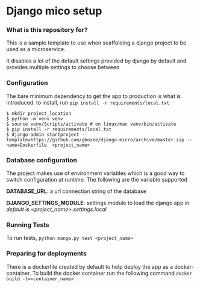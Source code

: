 # Django mico setup #


### What is this repository for? ###

This is a sample template to use when scaffolding a django project to be used as a microservice.

It disables a lot of the default settings provided by django by default and provides multiple settings to choose between 


### Configuration
The bare minimum dependency to get the app to production is what is introduced.
to install, run `pip install -r requirements/local.txt`

```
$ mkdir project_location
$ python -m venv venv
$ source venv/Scripts/activate # on linux/mac venv/bin/activate
$ pip install -r requirements/local.txt
$ django-admin startproject --template=https://github.com/gbozee/django-micro/archive/master.zip --name=Dockerfile  <project_name>

```

### Database configuration
The project makes use of environment variables which is a good way to switch configuration at runtime.
The following are the variable supported

**DATABASE_URL**: a url connection string of the database

**DJANGO_SETTINGS_MODULE**: settings module to load the django app in *default is <project_name>.settings.local*

### Running Tests
To run tests, `python mange.py test <project_name>`

### Preparing for deployments
There is a dockerfile created by default to help deploy the app as a docker-container. 
To build the docker container run the following command
`docker build -t=<container_name> .`

